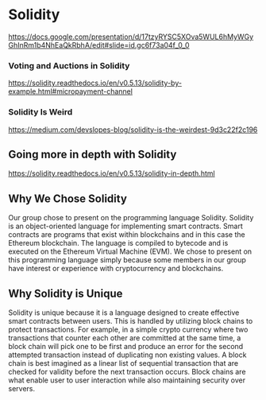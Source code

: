 # Solidity

https://docs.google.com/presentation/d/17tzyRYSC5XOva5WUL6hMyWGyGhInRm1b4NhEaQkRbhA/edit#slide=id.gc6f73a04f_0_0

### Voting and Auctions in Solidity
https://solidity.readthedocs.io/en/v0.5.13/solidity-by-example.html#micropayment-channel

### Solidity Is Weird
https://medium.com/devslopes-blog/solidity-is-the-weirdest-9d3c22f2c196

## Going more in depth with Solidity
https://solidity.readthedocs.io/en/v0.5.13/solidity-in-depth.html

## Why We Chose Solidity

Our group chose to present on the programming language Solidity. Solidity is an object-oriented language for implementing smart contracts. Smart contracts are programs that exist within blockchains and in this case the Ethereum blockchain. The language is compiled to bytecode and is executed on the Ethereum Virtual Machine (EVM). We chose to present on this programming language simply because some members in our group have interest or experience with cryptocurrency and blockchains.
## Why Solidity is Unique


Solidity is unique because it is a language designed to create effective smart contracts between users. This is handled by utilizing block chains to protect transactions. For example, in a simple crypto currency where two transactions that counter each other are committed at the same time, a block chain will pick one to be first and produce an error for the second attempted transaction instead of duplicating non existing values. A block chain is best imagined as a linear list of sequential transaction that are checked for validity before the next transaction occurs. Block chains are what enable user to user interaction while also maintaining security over servers.

